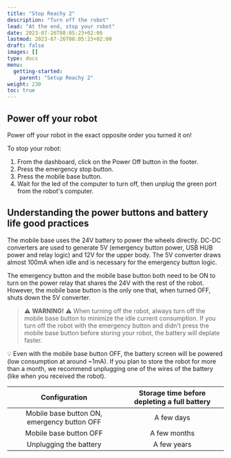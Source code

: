 ```yaml
---
title: "Stop Reachy 2"
description: "Turn off the robot"
lead: "At the end, stop your robot"
date: 2023-07-26T08:05:23+02:00
lastmod: 2023-07-26T08:05:23+02:00
draft: false
images: []
type: docs
menu:
  getting-started:
    parent: "Setup Reachy 2"
weight: 230
toc: true
---
```


## Power off your robot

Power off your robot in the exact opposite order you turned it on!  

To stop your robot: 

1. From the dashboard, click on the Power Off button in the footer. 
2. Press the emergency stop button.
3. Press the mobile base button.
4. Wait for the led of the computer to turn off, then unplug the green port from the robot's computer.


## Understanding the power buttons and battery life good practices
The mobile base uses the 24V battery to power the wheels directly. DC-DC converters are used to generate 5V (emergency button power, USB HUB power and relay logic) and 12V for the upper body.
The 5V converter draws almost 100mA when idle and is necessary for the emergency button logic.

The emergency button and the mobile base button both need to be ON to turn on the power relay that shares the 24V with the rest of the robot. However, the mobile base button is the only one that, when turned OFF, shuts down the 5V converter.


> :warning: **WARNING!** :warning: When turning off the robot, always turn off the mobile base button to minimize the idle current consumption. If you turn off the robot with the emergency button and didn't press the mobile base button before storing your robot, the battery will deplate faster.

:bulb: Even with the mobile base button OFF, the battery screen will be powered (low consumption at around ~1mA). If you plan to store the robot for more than a month, we recommend unplugging one of the wires of the battery (like when you received the robot).


|                Configuration                | Storage time before depleting a full battery |
| :-----------------------------------------: | :------------------------------------------: |
| Mobile base button ON, emergency button OFF |                  A few days                  |
|           Mobile base button OFF            |                 A few months                 |
|           Unplugging the battery            |                 A few years                  |

